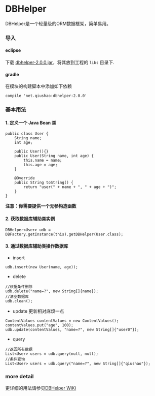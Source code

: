 DBHelper
======

DBHelper是一个轻量级的ORM数据框架，简单易用。

### 导入
#### eclipse
下载 [dbhelper-2.0.0.jar](https://github.com/qiushao/DBHelper/raw/master/downloads/dbhelper-2.0.0.jar)，将其放到工程的 `libs` 目录下.

#### gradle
在模块的构建脚本中添加如下依赖
```
compile 'net.qiushao:dbhelper:2.0.0'
```

### 基本用法
#### 1. 定义一个 Java Bean 类
```
public class User {
    String name;
    int age;

    public User(){}
    public User(String name, int age) {
        this.name = name;
        this.age = age;
    }

    @Override
    public String toString() {
        return "user(" + name + ", " + age + ")";
    }
}
```

**注意：你需要提供一个无参构造函数**

#### 2. 获取数据库辅助类实例
```
DBHelper<User> udb = DBFactory.getInstance(this).getDBHelper(User.class);
```

#### 3. 通过数据库辅助类操作数据库
- insert
```
udb.insert(new User(name, age));
```

- delete
```
//根据条件删除
udb.delete("name=?", new String[]{name});
//清空数据库
udb.clean();
```

- update 更新相对麻烦一点
```
ContentValues contentValues = new ContentValues();
contentValues.put("age", 100);
udb.update(contentValues, "name=?", new String[]{"user0"});
```

- query
```
//返回所有数据
List<User> users = udb.query(null, null);
//条件查询
List<User> users = udb.query("name=?", new String[]{"qiushao"});
```

### more detail 
更详细的用法请参见[DBHelper WiKi](https://github.com/qiushao/DBHelper/wiki)

